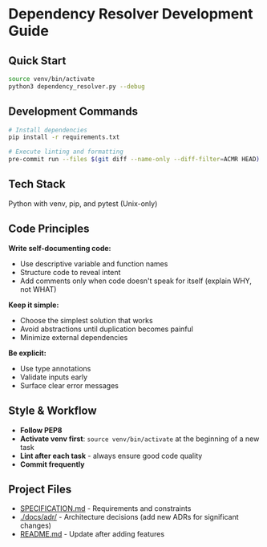 # Dependency Resolver Development Guide

## Quick Start

```bash
source venv/bin/activate
python3 dependency_resolver.py --debug
```

## Development Commands

```bash
# Install dependencies
pip install -r requirements.txt

# Execute linting and formatting
pre-commit run --files $(git diff --name-only --diff-filter=ACMR HEAD)
```

## Tech Stack

Python with venv, pip, and pytest (Unix-only)

## Code Principles

**Write self-documenting code:**

- Use descriptive variable and function names
- Structure code to reveal intent
- Add comments only when code doesn't speak for itself (explain WHY, not WHAT)

**Keep it simple:**

- Choose the simplest solution that works
- Avoid abstractions until duplication becomes painful
- Minimize external dependencies

**Be explicit:**

- Use type annotations
- Validate inputs early
- Surface clear error messages

## Style & Workflow

- **Follow PEP8**
- **Activate venv first**: `source venv/bin/activate` at the beginning of a new task
- **Lint after each task** - always ensure good code quality
- **Commit frequently**

## Project Files

- [SPECIFICATION.md](./SPECIFICATION.md) - Requirements and constraints
- [./docs/adr/](./docs/adr/) - Architecture decisions (add new ADRs for significant changes)
- [README.md](./README.md) - Update after adding features

